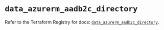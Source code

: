 # `data_azurerm_aadb2c_directory`

Refer to the Terraform Registry for docs: [`data_azurerm_aadb2c_directory`](https://registry.terraform.io/providers/hashicorp/azurerm/3.104.0/docs/data-sources/aadb2c_directory).
